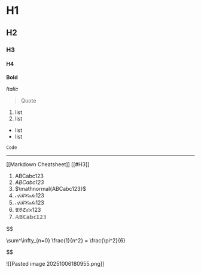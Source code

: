 # H1 
## H2 
### H3 
#### H4 

**Bold**

*Italic*

> Quote

1. list 
2. list 

- list 
- list 

`Code`

---

[[Markdown Cheatsheet]] [[#H3]]

 1. $\mathrm{ABCabc123}$
 2. $\mathit{ABCabc123}$
 3. $\mathnormal{ABCabc123}$
 4. $\mathcal{ABCabc123}$
 5. $\mathscr{ABCabc123}$
 6. $\mathfrak{ABCabc123}$
 7. $\mathbb{ABCabc123}$

$$

\sum^\infty_{n=0} \frac{1}{n^2} = \frac{\pi^2}{6}

$$

![[Pasted image 20251006180955.png]]
